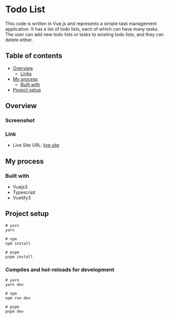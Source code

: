 # Todo List 

This code is written in Vue.js and represents a simple task management application. It has a list of todo lists, each of which can have many tasks. The user can add new todo lists or tasks to existing todo lists, and they can delete either.

## Table of contents

- [Overview](#overview)
  - [Links](#links)
- [My process](#my-process)
  - [Built with](#built-with)
- [Project setup](#project-setup)

## Overview

### Screenshot

### Link

- Live Site URL: [live site](https://todolist-vuejs-typescript.netlify.app/)

## My process

### Built with

- Vuejs3
- Typescript
- Vuetify3

## Project setup

```
# yarn
yarn

# npm
npm install

# pnpm
pnpm install
```

### Compiles and hot-reloads for development

```
# yarn
yarn dev

# npm
npm run dev

# pnpm
pnpm dev

```
